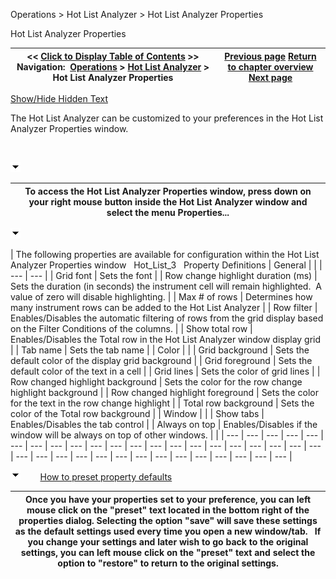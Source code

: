 ﻿


Operations \> Hot List Analyzer \> Hot List Analyzer Properties






















Hot List Analyzer Properties







| \<\< [Click to Display Table of Contents](hot_list_analyzer_properties.md) \>\> **Navigation:**     [Operations](operations.md) \> [Hot List Analyzer](hot_list_analyzer.md) \> Hot List Analyzer Properties | [Previous page](customizing_the_hot_list_analy.md) [Return to chapter overview](hot_list_analyzer.md) [Next page](instrument_lists.md) |
| --- | --- |




[Show/Hide Hidden Text](javascript:HMToggleExpandAll(!HMAnyToggleOpen()) "Click to open/close expanding sections")









The Hot List Analyzer can be customized to your preferences in the Hot List Analyzer Properties window.


 


![tog_minus](tog_minus.gif)




| To access the Hot List Analyzer Properties window, press down on your right mouse button inside the Hot List Analyzer window and select the menu Properties... |
| --- |



![tog_minus](tog_minus.gif)




| The following properties are available for configuration within the Hot List Analyzer Properties window   Hot_List_3   Property Definitions   | General |  | | --- | --- | | Grid font | Sets the font | | Row change highlight duration (ms) | Sets the duration (in seconds) the instrument cell will remain highlighted.  A value of zero will disable highlighting. | | Max \# of rows | Determines how many instrument rows can be added to the Hot List Analyzer | | Row filter | Enables/Disables the automatic filtering of rows from the grid display based on the Filter Conditions of the columns. | | Show total row | Enables/Disables the Total row in the Hot List Analyzer window display grid | | Tab name | Sets the tab name | | Color |  | | Grid background | Sets the default color of the display grid background | | Grid foreground | Sets the default color of the text in a cell | | Grid lines | Sets the color of grid lines | | Row changed highlight background | Sets the color for the row change highlight background | | Row changed highlight foreground | Sets the color for the text in the row change highlight | | Total row background | Sets the color of the Total row background | | Window |  | | Show tabs | Enables/Disables the tab control | | Always on top | Enables/Disables if the window will be always on top of other windows. | |
| --- | --- | --- | --- | --- | --- | --- | --- | --- | --- | --- | --- | --- | --- | --- | --- | --- | --- | --- | --- | --- | --- | --- | --- | --- | --- | --- | --- | --- | --- | --- | --- | --- | --- | --- |



![tog_minus](tog_minus.gif)        [How to preset property defaults](javascript:HMToggle('toggle','HowToPresetPropertyDefaults','HowToPresetPropertyDefaults_ICON'))




| Once you have your properties set to your preference, you can left mouse click on the "preset" text located in the bottom right of the properties dialog. Selecting the option "save" will save these settings as the default settings used every time you open a new window/tab.   If you change your settings and later wish to go back to the original settings, you can left mouse click on the "preset" text and select the option to "restore" to return to the original settings. |
| --- |










